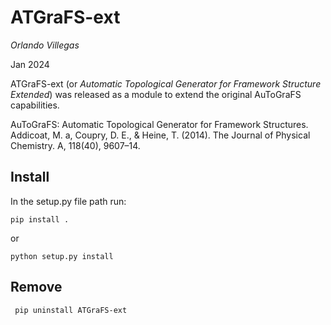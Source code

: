 # ATGraFS-ext

*Orlando Villegas*

Jan 2024

ATGraFS-ext (or *Automatic Topological Generator for Framework Structure Extended*) was released as a module to extend the original AuToGraFS capabilities.

AuToGraFS: Automatic Topological Generator for Framework Structures.
Addicoat, M. a, Coupry, D. E., & Heine, T. (2014).
The Journal of Physical Chemistry. A, 118(40), 9607–14.

## Install

In the setup.py file path run:

```
pip install .

```

or

```
python setup.py install

```

## Remove

```
 pip uninstall ATGraFS-ext

```